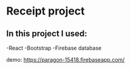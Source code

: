 # Receipt project 

## In this project I used: 
 -React
 -Bootstrap
 -Firebase database

demo: 
https://paragon-15418.firebaseapp.com/
